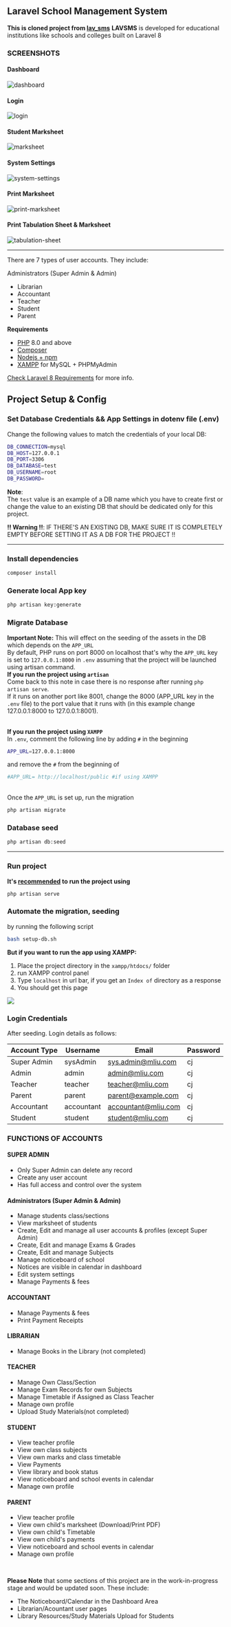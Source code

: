 ## **Laravel School Management System** 
**This is cloned project from <a href="/4jean/lav_sms">lav_sms</a>**
**LAVSMS** is developed for educational institutions like schools and colleges built on Laravel 8

### SCREENSHOTS

#### Dashboard
<img src="docs/imgs/dashboard.png" alt="dashboard" border="0">

#### Login
<img src="docs/imgs/login.png" alt="login" border="0">

#### Student Marksheet
<img src="docs/imgs/marksheet.png" alt="marksheet" border="0">

#### System Settings
<img src="docs/imgs/system_settings.png" alt="system-settings" border="0">

#### Print Marksheet
<div style="clear: both"> </div>
<img src="docs/imgs/print-marksheet.png" alt="print-marksheet">

#### Print Tabulation Sheet & Marksheet
<img src="docs/imgs/tabulation-sheet.png" alt="tabulation-sheet" border="0">

<hr />  

There are 7 types of user accounts. They include:
 
Administrators (Super Admin & Admin)
- Librarian
- Accountant
- Teacher
- Student
- Parent

**Requirements**
- <a href="https://windows.php.net/download#php-8.3">PHP</a> 8.0 and above
- <a href="https://getcomposer.org/Composer-Setup.exe">Composer</a>
- <a href="https://nodejs.org/dist/v22.13.1/node-v22.13.1-x64.msi">Nodejs + npm</a>
- <a href="https://sourceforge.net/projects/xampp/files/XAMPP%20Windows/8.2.12/xampp-windows-x64-8.2.12-0-VS16-installer.exe">XAMPP</a> for MySQL + PHPMyAdmin

<a href="https://laravel.com/docs/8.x">Check Laravel 8 Requirements</a> for more info.


## **Project Setup & Config**
### Set Database Credentials && App Settings in dotenv file (.env)
Change the following values to match the credentials of your local DB:
```bash
DB_CONNECTION=mysql
DB_HOST=127.0.0.1
DB_PORT=3306
DB_DATABASE=test
DB_USERNAME=root
DB_PASSWORD=
```
**Note**:<br>
The `test` value is an example of a DB name which you have to create first or change the value to an existing DB that should be dedicated only for this project.
<br>

**!! Warning !!**: IF THERE'S AN EXISTING DB, MAKE SURE IT IS COMPLETELY EMPTY BEFORE SETTING IT AS A DB FOR THE PROJECT !!

<hr>

### Install dependencies 
```bash
composer install
```

### Generate local App key
```bash
php artisan key:generate
```

### Migrate Database
<b>Important Note:</b>
This will effect on the seeding of the assets in the DB which depends on the `APP_URL`
<br>
By default, PHP runs on port 8000 on localhost that's why the `APP_URL` key is set to `127.0.0.1:8000` in `.env` assuming that the project will be launched using artisan command.<br>
<b>If you run the project using `artisan`</b><br>
Come back to this note in case there is no response after running `php artisan serve`.<br>
If it runs on another port like 8001, change the 8000 (APP_URL key in the `.env` file) to the port value that it runs with (in this example change 127.0.0.1:8000 to 127.0.0.1:8001).<br><br>

<b>If you run the project using `XAMPP`</b><br>
In `.env`, comment the following line by adding `#` in the beginning
```bash
APP_URL=127.0.0.1:8000
```
and remove the `#` from the beginning of  
```bash
#APP_URL= http://localhost/public #if using XAMPP
```

<br>Once the `APP_URL` is set up, run the migration<br>


```bash
php artisan migrate
```

### Database seed
```bash
php artisan db:seed
```
<hr>

### Run project
**It's <u>recommended</u> to run the project using**
```bash
php artisan serve
```

### Automate the migration, seeding
by running the following script
```bash
bash setup-db.sh
```
**But if you want to run the app using XAMPP:**
1) Place the project directory in the `xampp/htdocs/` folder 
2) run XAMPP control panel
3) Type `localhost` in url bar, if you get an `Index of` directory as a response
4) You should get this page<br>

<img src="docs/imgs/login.png"/>

<br>

### Login Credentials
After seeding. Login details as follows:

| Account Type  | Username  | Email               | Password  |
| ------------- | --------- | ------------------- | --------- |
|  Super Admin  | sysAdmin  | sys.admin@mliu.com  |     cj    |
|  Admin        | admin     | admin@mliu.com      |     cj    |
|  Teacher      | teacher   | teacher@mliu.com    |     cj    |
|  Parent       | parent    | parent@example.com  |     cj    |
|  Accountant   | accountant| accountant@mliu.com |     cj    |
|  Student      | student   | student@mliu.com    |     cj    |

### FUNCTIONS OF ACCOUNTS 

#### SUPER ADMIN
- Only Super Admin can delete any record
- Create any user account
- Has full access and control over the system

#### Administrators (Super Admin & Admin)
- Manage students class/sections
- View marksheet of students
- Create, Edit and manage all user accounts & profiles (except Super Admin)
- Create, Edit and manage Exams & Grades
- Create, Edit and manage Subjects
- Manage noticeboard of school
- Notices are visible in calendar in dashboard
- Edit system settings
- Manage Payments & fees

#### ACCOUNTANT
- Manage Payments & fees
- Print Payment Receipts

#### LIBRARIAN
- Manage Books in the Library (not completed)

#### TEACHER
- Manage Own Class/Section
- Manage Exam Records for own Subjects
- Manage Timetable if Assigned as Class Teacher
- Manage own profile
- Upload Study Materials(not completed)

#### STUDENT
- View teacher profile
- View own class subjects
- View own marks and class timetable
- View Payments
- View library and book status
- View noticeboard and school events in calendar
- Manage own profile

#### PARENT
- View teacher profile
- View own child's marksheet (Download/Print PDF)
- View own child's Timetable
- View own child's payments
- View noticeboard and school events in calendar
- Manage own profile

<br>

<b>Please Note</b> that some sections of this project are in the work-in-progress stage and would be updated soon. These include:

- The Noticeboard/Calendar in the Dashboard Area
- Librarian/Acountant user pages
- Library Resources/Study Materials Upload for Students
